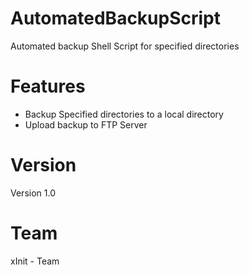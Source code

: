 AutomatedBackupScript
=====================

Automated backup Shell Script for specified directories

Features
=====================
* Backup Specified directories to a local directory
* Upload backup to FTP Server 

Version
=====================
Version 1.0

Team
=====================
xInit - Team
